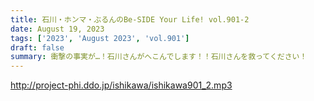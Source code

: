 ```yaml
---
title: 石川・ホンマ・ぶるんのBe-SIDE Your Life! vol.901-2
date: August 19, 2023
tags: ['2023', 'August 2023', 'vol.901']
draft: false
summary: 衝撃の事実が…！石川さんがへこんでします！！石川さんを救ってください！
---
```


http://project-phi.ddo.jp/ishikawa/ishikawa901_2.mp3
